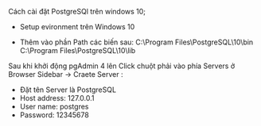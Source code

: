 Cách cài đặt PostgreSQl trên windows 10;

* Setup evironment trên Windows 10
+ Thêm vào phần Path các biến sau:
    C:\Program Files\PostgreSQL\10\bin
    C:\Program Files\PostgreSQL\10\lib

Sau khi khởi động pgAdmin 4 lên
Click chuột phải vào phía Servers ở Browser Sidebar -> Craete Server :
+ Đặt tên Server là PostgreSQL
+ Host address: 127.0.0.1
+ User name: postgres
+ Password: 12345678